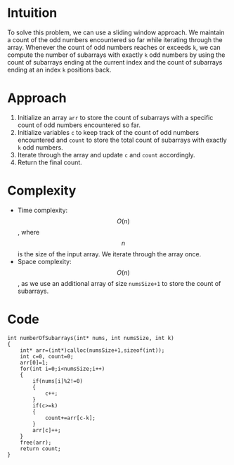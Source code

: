 # Intuition
To solve this problem, we can use a sliding window approach. We maintain a count of the odd numbers encountered so far while iterating through the array. Whenever the count of odd numbers reaches or exceeds `k`, we can compute the number of subarrays with exactly `k` odd numbers by using the count of subarrays ending at the current index and the count of subarrays ending at an index `k` positions back.

# Approach
1. Initialize an array `arr` to store the count of subarrays with a specific count of odd numbers encountered so far.
2. Initialize variables `c` to keep track of the count of odd numbers encountered and `count` to store the total count of subarrays with exactly `k` odd numbers.
3. Iterate through the array and update `c` and `count` accordingly.
4. Return the final count.

# Complexity
- Time complexity: $$O(n)$$, where $$n$$ is the size of the input array. We iterate through the array once.
- Space complexity: $$O(n)$$, as we use an additional array of size `numsSize+1` to store the count of subarrays.

# Code
```
int numberOfSubarrays(int* nums, int numsSize, int k)
{
    int* arr=(int*)calloc(numsSize+1,sizeof(int));
    int c=0, count=0;
    arr[0]=1;
    for(int i=0;i<numsSize;i++) 
    {
        if(nums[i]%2!=0) 
        {
            c++;
        }
        if(c>=k) 
        {
            count+=arr[c-k];
        }
        arr[c]++;
    }
    free(arr);
    return count; 
}
```
